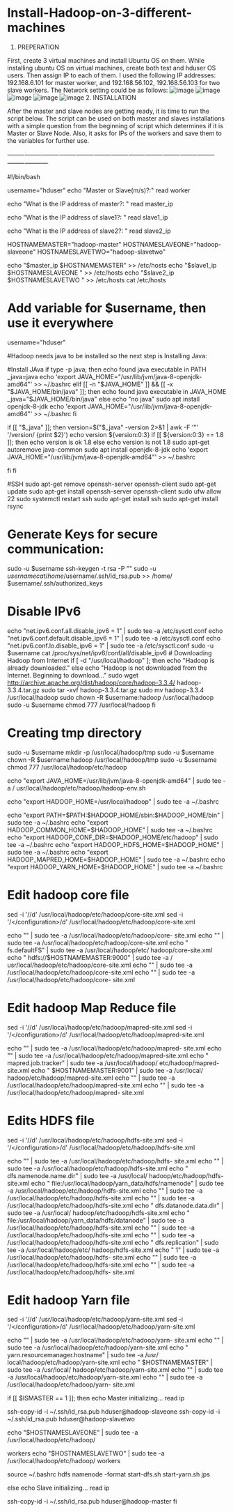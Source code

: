 # Install-Hadoop-on-3-different-machines
1.	PREPERATION

First, create 3 virtual machines and install Ubuntu OS on them. While installing ubuntu OS on virtual machines, create both test and hduser OS users.
Then assign IP to each of them. I used the following IP addresses: 192.168.6.101 for master worker, and 192.168.56.102, 192.168.56.103 for two slave workers.
The Network setting could be as follows:
![image](https://user-images.githubusercontent.com/15922299/210484433-649f97ea-caf7-407a-8fdd-54391b7681b4.png)
![image](https://user-images.githubusercontent.com/15922299/210484511-69c82687-2079-40ff-bc80-76baf996c087.png)
![image](https://user-images.githubusercontent.com/15922299/210484538-a5bfe62c-fe31-4335-9f36-d0e6b8d1e7fa.png)
![image](https://user-images.githubusercontent.com/15922299/210484568-0a5f156d-1df7-47e6-8bc2-1bb075003672.png)
![image](https://user-images.githubusercontent.com/15922299/210484579-37971e0f-e1b6-4d4d-85a3-9c4ae939e193.png)
2.	INSTALLATION

After the master and slave nodes are getting ready, it is time to run the script below. The script can be used on both master and slaves installations with a simple question from the beginning of script which determines if it is Master or Slave Node. Also, it asks for IPs of the workers and save them to the variables for further use.

⸻⸻⸻⸻⸻⸻⸻⸻⸻⸻⸻⸻⸻⸻—


#!/bin/bash


username="hduser"
echo "Master or Slave(m/s)?:"
read worker

echo "What is the IP address  of master?: "
read master_ip

echo "What is the IP address  of slave1?: "
read slave1_ip

echo "What is the IP address  of slave2?: "
read slave2_ip

HOSTNAMEMASTER="hadoop-master" 
HOSTNAMESLAVEONE="hadoop-slaveone"
HOSTNAMESLAVETWO="hadoop-slavetwo"

echo  "$master_ip $HOSTNAMEMASTER" >> /etc/hosts
echo  "$slave1_ip  $HOSTNAMESLAVEONE " >> /etc/hosts
echo  "$slave2_ip $HOSTNAMESLAVETWO " >> /etc/hosts
cat /etc/hosts

# Add variable for $username, then use it everywhere 
username="hduser"

#Hadoop needs java to be installed so the next step is Installing Java:

#Install JAva
if type -p java; then
echo found java executable in PATH
_java=java
echo 'export JAVA_HOME="/usr/lib/jvm/java-8-openjdk-amd64"' >>
~/.bashrc
elif [[ -n "$JAVA_HOME" ]] && [[ -x "$JAVA_HOME/bin/java" ]]; then echo found java executable in JAVA_HOME
_java="$JAVA_HOME/bin/java" else
echo "no java"
sudo apt install openjdk-8-jdk
echo 'export JAVA_HOME="/usr/lib/jvm/java-8-openjdk-amd64"' >>
~/.bashrc fi

if [[ "$_java" ]]; then
version=$("$_java" -version 2>&1 | awk -F '"' '/version/ {print $2}') echo version ${version:0:3}
if [[ ${version:0:3} == 1.8 ]]; then echo version is ok 1.8
else
echo version is not 1.8
sudo apt-get autoremove java-common sudo apt install openjdk-8-jdk
echo 'export JAVA_HOME="/usr/lib/jvm/java-8-openjdk-amd64"' >>
~/.bashrc
 
fi
fi

#SSH
sudo apt-get remove openssh-server openssh-client sudo apt-get update
sudo apt-get install openssh-server openssh-client sudo ufw allow 22
sudo systemctl restart ssh sudo apt-get install ssh sudo apt-get install rsync

# Generate Keys for secure communication:
sudo -u $username ssh-keygen -t rsa -P ""
sudo -u $username cat /home/$username/.ssh/id_rsa.pub >> /home/
$username/.ssh/authorized_keys

# Disable IPv6
echo "net.ipv6.conf.all.disable_ipv6 = 1" | sudo tee -a /etc/sysctl.conf echo "net.ipv6.conf.default.disable_ipv6 = 1" | sudo tee -a /etc/sysctl.conf echo "net.ipv6.conf.lo.disable_ipv6 = 1" | sudo tee -a /etc/sysctl.conf
sudo -u $username cat /proc/sys/net/ipv6/conf/all/disable_ipv6 # Downloading Hadoop from Internet
if [ -d "/usr/local/hadoop" ]; then
echo "Hadoop is already downloaded."
else
echo "Hadoop is not downloaded from the Internet. Beginning to
download..."
sudo wget http://archive.apache.org/dist/hadoop/core/hadoop-3.3.4/ hadoop-3.3.4.tar.gz
sudo tar -xvf hadoop-3.3.4.tar.gz
sudo mv hadoop-3.3.4 /usr/local/hadoop
sudo chown -R $username:hadoop /usr/local/hadoop sudo -u $username chmod 777 /usr/local/hadoop
fi

# Creating tmp directory
sudo -u $username mkdir -p /usr/local/hadoop/tmp
sudo -u $username chown -R $username:hadoop /usr/local/hadoop/tmp sudo -u $username chmod 777 /usr/local/hadoop/etc/hadoop

echo "export JAVA_HOME=/usr/lib/jvm/java-8-openjdk-amd64" | sudo tee -a / usr/local/hadoop/etc/hadoop/hadoop-env.sh

echo "export HADOOP_HOME=/usr/local/hadoop" | sudo tee -a ~/.bashrc
 
echo "export PATH=\$PATH:\$HADOOP_HOME/sbin:\$HADOOP_HOME/bin" | sudo tee -a ~/.bashrc
echo "export HADOOP_COMMON_HOME=\$HADOOP_HOME" | sudo tee -a
~/.bashrc
echo "export HADOOP_CONF_DIR=\$HADOOP_HOME/etc/hadoop" | sudo tee
-a ~/.bashrc
echo "export HADOOP_HDFS_HOME=\$HADOOP_HOME" | sudo tee -a
~/.bashrc
echo "export HADOOP_MAPRED_HOME=\$HADOOP_HOME" | sudo tee -a
~/.bashrc
echo "export HADOOP_YARN_HOME=\$HADOOP_HOME" | sudo tee -a
~/.bashrc


# Edit hadoop core file
sed -i '/<configuration>/d' /usr/local/hadoop/etc/hadoop/core-site.xml sed -i '/<\/configuration>/d' /usr/local/hadoop/etc/hadoop/core-site.xml

echo "<configuration>" | sudo tee -a /usr/local/hadoop/etc/hadoop/core- site.xml
echo "<property>" | sudo tee -a /usr/local/hadoop/etc/hadoop/core-site.xml echo "  <name>fs.defaultFS</name>" | sudo tee -a /usr/local/hadoop/etc/ hadoop/core-site.xml
echo "  <value>hdfs://$HOSTNAMEMASTER:9000</value>" | sudo tee -a / usr/local/hadoop/etc/hadoop/core-site.xml
echo "</property>" | sudo tee -a /usr/local/hadoop/etc/hadoop/core-site.xml echo "</configuration>" | sudo tee -a /usr/local/hadoop/etc/hadoop/core- site.xml

# Edit hadoop Map Reduce file
sed -i '/<configuration>/d' /usr/local/hadoop/etc/hadoop/mapred-site.xml sed -i '/<\/configuration>/d' /usr/local/hadoop/etc/hadoop/mapred-site.xml

echo "<configuration>" | sudo tee -a /usr/local/hadoop/etc/hadoop/mapred- site.xml
echo "<property>" | sudo tee -a /usr/local/hadoop/etc/hadoop/mapred-site.xml echo "  <name>mapred.job.tracker</name>" | sudo tee -a /usr/local/hadoop/ etc/hadoop/mapred-site.xml
echo "  <value>$HOSTNAMEMASTER:9001</value>" | sudo tee -a /usr/local/ hadoop/etc/hadoop/mapred-site.xml
echo "</property>" | sudo tee -a /usr/local/hadoop/etc/hadoop/mapred-site.xml echo "</configuration>" | sudo tee -a /usr/local/hadoop/etc/hadoop/mapred- site.xml

# Edits HDFS file
sed -i '/<configuration>/d' /usr/local/hadoop/etc/hadoop/hdfs-site.xml sed -i '/<\/configuration>/d' /usr/local/hadoop/etc/hadoop/hdfs-site.xml
 
echo "<configuration>" | sudo tee -a /usr/local/hadoop/etc/hadoop/hdfs- site.xml
echo "<property>" | sudo tee -a /usr/local/hadoop/etc/hadoop/hdfs-site.xml echo "  <name>dfs.namenode.name.dir</name>" | sudo tee -a /usr/local/ hadoop/etc/hadoop/hdfs-site.xml
echo " <value>file:/usr/local/hadoop/yarn_data/hdfs/namenode</value>" | sudo tee -a /usr/local/hadoop/etc/hadoop/hdfs-site.xml
echo "</property>" | sudo tee -a /usr/local/hadoop/etc/hadoop/hdfs-site.xml echo "<property>" | sudo tee -a /usr/local/hadoop/etc/hadoop/hdfs-site.xml echo "	<name>dfs.datanode.data.dir</name>" | sudo tee -a /usr/local/ hadoop/etc/hadoop/hdfs-site.xml
echo "	<value>file:/usr/local/hadoop/yarn_data/hdfs/datanode</value>" | sudo tee -a /usr/local/hadoop/etc/hadoop/hdfs-site.xml
echo "</property>" | sudo tee -a /usr/local/hadoop/etc/hadoop/hdfs-site.xml echo "<property>" | sudo tee -a /usr/local/hadoop/etc/hadoop/hdfs-site.xml echo "	<name>dfs.replication</name>" | sudo tee -a /usr/local/hadoop/etc/ hadoop/hdfs-site.xml
echo "	<value>1</value>" | sudo tee -a /usr/local/hadoop/etc/hadoop/hdfs- site.xml
echo "</property>" | sudo tee -a /usr/local/hadoop/etc/hadoop/hdfs-site.xml echo "</configuration>" | sudo tee -a /usr/local/hadoop/etc/hadoop/hdfs- site.xml

# Edit hadoop Yarn file
sed -i '/<configuration>/d' /usr/local/hadoop/etc/hadoop/yarn-site.xml sed -i '/<\/configuration>/d' /usr/local/hadoop/etc/hadoop/yarn-site.xml

echo "<configuration>" | sudo tee -a /usr/local/hadoop/etc/hadoop/yarn- site.xml
echo "<property>" | sudo tee -a /usr/local/hadoop/etc/hadoop/yarn-site.xml echo "	<name>yarn.resourcemanager.hostname</name>" | sudo tee -a /usr/ local/hadoop/etc/hadoop/yarn-site.xml
echo "	<value>$HOSTNAMEMASTER</value>" | sudo tee -a /usr/local/ hadoop/etc/hadoop/yarn-site.xml
echo "</property>" | sudo tee -a /usr/local/hadoop/etc/hadoop/yarn-site.xml echo "</configuration>" | sudo tee -a /usr/local/hadoop/etc/hadoop/yarn- site.xml

if [[ $ISMASTER == 1 ]]; then echo Master initializing… read ip

ssh-copy-id -i ~/.ssh/id_rsa.pub hduser@hadoop-slaveone ssh-copy-id -i ~/.ssh/id_rsa.pub hduser@hadoop-slavetwo

echo "$HOSTNAMESLAVEONE" | sudo tee -a /usr/local/hadoop/etc/hadoop/
 
workers
echo "$HOSTNAMESLAVETWO" | sudo tee -a /usr/local/hadoop/etc/hadoop/ workers

source ~/.bashrc
hdfs namenode -format start-dfs.sh
start-yarn.sh jps

else
echo Slave initializing… read ip

ssh-copy-id -i ~/.ssh/id_rsa.pub hduser@hadoop-master fi
 
